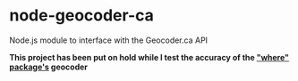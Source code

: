 node-geocoder-ca
================

Node.js module to interface with the Geocoder.ca API

**This project has been put on hold while I test the accuracy of the ["where" package's](https://github.com/bergie/where) geocoder**